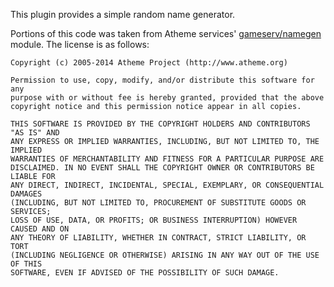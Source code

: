 This plugin provides a simple random name generator.

Portions of this code was taken from Atheme services' [gameserv/namegen](https://github.com/atheme/atheme/blob/875d8b7/modules/gameserv/names/default) module. The license is as follows:

```
Copyright (c) 2005-2014 Atheme Project (http://www.atheme.org)

Permission to use, copy, modify, and/or distribute this software for any
purpose with or without fee is hereby granted, provided that the above
copyright notice and this permission notice appear in all copies.

THIS SOFTWARE IS PROVIDED BY THE COPYRIGHT HOLDERS AND CONTRIBUTORS "AS IS" AND
ANY EXPRESS OR IMPLIED WARRANTIES, INCLUDING, BUT NOT LIMITED TO, THE IMPLIED
WARRANTIES OF MERCHANTABILITY AND FITNESS FOR A PARTICULAR PURPOSE ARE
DISCLAIMED. IN NO EVENT SHALL THE COPYRIGHT OWNER OR CONTRIBUTORS BE LIABLE FOR
ANY DIRECT, INDIRECT, INCIDENTAL, SPECIAL, EXEMPLARY, OR CONSEQUENTIAL DAMAGES
(INCLUDING, BUT NOT LIMITED TO, PROCUREMENT OF SUBSTITUTE GOODS OR SERVICES;
LOSS OF USE, DATA, OR PROFITS; OR BUSINESS INTERRUPTION) HOWEVER CAUSED AND ON
ANY THEORY OF LIABILITY, WHETHER IN CONTRACT, STRICT LIABILITY, OR TORT
(INCLUDING NEGLIGENCE OR OTHERWISE) ARISING IN ANY WAY OUT OF THE USE OF THIS
SOFTWARE, EVEN IF ADVISED OF THE POSSIBILITY OF SUCH DAMAGE.
```
